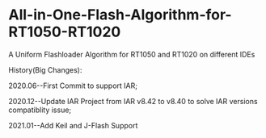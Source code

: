 # All-in-One-Flash-Algorithm-for-RT1050-RT1020
A Uniform Flashloader Algorithm for RT1050 and RT1020 on different IDEs

History(Big Changes):

2020.06--First Commit to support IAR;

2020.12--Update IAR Project from IAR v8.42 to v8.40 to solve IAR versions compatiblity issue;

2021.01--Add Keil and J-Flash Support
